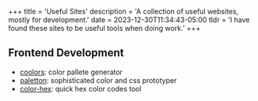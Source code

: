 +++
title = 'Useful Sites'
description = 'A collection of useful websites, mostly for development.'
date = 2023-12-30T11:34:43-05:00
tldr = 'I have found these sites to be useful tools when doing work.'
+++

## Frontend Development
- [coolors](https://coolors.co/): color pallete generator
- [paletton](https://paletton.com): sophisticated color and css prototyper
- [color-hex](https://www.color-hex.com/): quick hex color codes tool
